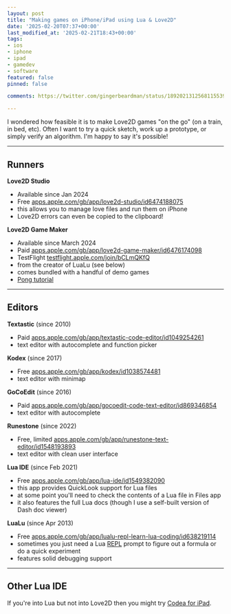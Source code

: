 ```yaml
---
layout: post
title: "Making games on iPhone/iPad using Lua & Love2D"
date: '2025-02-20T07:37+00:00'
last_modified_at: '2025-02-21T18:43+00:00'
tags:
- ios
- iphone
- ipad
- gamedev
- software
featured: false
pinned: false

comments: https://twitter.com/gingerbeardman/status/1892021312568115539

---
```


I wondered how feasible it is to make Love2D games "on the go" (on a train, in bed, etc). Often I want to try a quick sketch, work up a prototype, or simply verify an algorithm. I'm happy to say it's possible!

----

## Runners

**Love2D Studio**
- Available since Jan 2024
- Free [apps.apple.com/gb/app/love2d-studio/id6474188075](https://apps.apple.com/gb/app/love2d-studio/id6474188075)
- this allows you to manage love files and run them on iPhone
- Love2D errors can even be copied to the clipboard!

**Love2D Game Maker**
- Available since March 2024
- Paid [apps.apple.com/gb/app/love2d-game-maker/id6476174098](https://apps.apple.com/gb/app/love2d-game-maker/id6476174098)
- TestFlight [testflight.apple.com/join/bCLmQKfQ](https://testflight.apple.com/join/bCLmQKfQ)
- from the creator of LuaLu (see below)
- comes bundled with a handful of demo games
- [Pong tutorial](https://www.iamadman.com/products/love2d-gamemaker/love2d-game-maker-learn-to-create-the-classic-game-of-pong-in-10mins/)

----

## Editors

**Textastic** (since 2010)
- Paid [apps.apple.com/gb/app/textastic-code-editor/id1049254261](https://apps.apple.com/gb/app/textastic-code-editor/id1049254261)
- text editor with autocomplete and function picker

**Kodex** (since 2017)
- Free [apps.apple.com/gb/app/kodex/id1038574481](https://apps.apple.com/gb/app/kodex/id1038574481)
- text editor with minimap

**GoCoEdit** (since 2016)
- Paid [apps.apple.com/gb/app/gocoedit-code-text-editor/id869346854](https://apps.apple.com/gb/app/gocoedit-code-text-editor/id869346854)
- text editor with autocomplete

**Runestone** (since 2022)
- Free, limited [apps.apple.com/gb/app/runestone-text-editor/id1548193893](https://apps.apple.com/gb/app/runestone-text-editor/id1548193893)
- text editor with clean user interface

**Lua IDE** (since Feb 2021)
- Free [apps.apple.com/gb/app/lua-ide/id1549382090](https://apps.apple.com/gb/app/lua-ide/id1549382090)
- this app provides QuickLook support for Lua files
- at some point you'll need to check the contents of a Lua file in Files app
- it also features the full Lua docs (though I use a self-built version of Dash doc viewer)

**LuaLu** (since Apr 2013)
- Free [apps.apple.com/gb/app/lualu-repl-learn-lua-coding/id638219114](https://apps.apple.com/gb/app/lualu-repl-learn-lua-coding/id638219114)
- sometimes you just need a Lua [REPL](https://en.wikipedia.org/wiki/Read–eval–print_loop) prompt to figure out a formula or do a quick experiment
- features solid debugging support

----

## Other Lua IDE

If you're into Lua but not into Love2D then you might try [Codea for iPad](https://codea.io).
